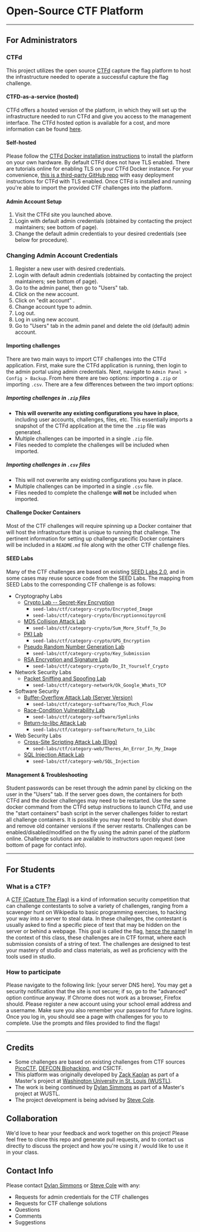 # Open-Source CTF Platform

---

## For Administrators

### CTFd

This project utilizes the open source [CTFd](https://ctfd.io/) capture the flag platform to host the infrastructure needed to operate a successful capture the flag challenge.

#### CTFD-as-a-service (hosted)

CTFd offers a hosted version of the platform, in which they will set up the infrastructure needed to run CTFd and give you access to the management interface.
The CTFd hosted option is available for a cost, and more information can be found [here](https://ctfd.io/pricing/).

#### Self-hosted

Please follow the [CTFd Docker installation instructions](https://docs.ctfd.io/docs/deployment/installation#docker) to install the platform on your own hardware.
By default CTFd does not have TLS enabled.
There are tutorials online for enabling TLS on your CTFd Docker instance.
For your convenience, [this is a third-party GitHub repo](https://github.com/tghosth/CTFd-docker-deploy) with easy deployment instructions for CTFd with TLS enabled.
Once CTFd is installed and running you're able to import the provided CTF challenges into the platform.

#### Admin Account Setup

1. Visit the CTFd site you launched above.
2. Login with default admin credentials (obtained by contacting the project maintainers; see bottom of page).
3. Change the default admin credentials to your desired credentials (see below for procedure).

### Changing Admin Account Credentials

1. Register a new user with desired credentials.
2. Login with default admin credentials (obtained by contacting the project maintainers; see bottom of page).
3. Go to the admin panel, then go to "Users" tab.
4. Click on the new account.
5. Click on "edit account" .
6. Change account type to admin.
7. Log out.
8. Log in using new account.
9. Go to "Users" tab in the admin panel and delete the old (default) admin account.

#### Importing challenges

There are two main ways to import CTF challenges into the CTFd application.
First, make sure the CTFd application is running, then login to the admin portal using admin credentials.
Next, navigate to `Admin Panel > Config > Backup`.
From here there are two options: importing a `.zip` or importing `.csv`.
There are a few differences between the two import options:

##### Importing challenges in `.zip` files

* **This will overwrite any existing configurations you have in place**, including user accounts, challenges, files, etc. This essentially imports a snapshot of the CTFd application at the time the `.zip` file was generated.
* Multiple challenges can be imported in a single `.zip` file.
* Files needed to complete the challenges will be included when imported.

##### Importing challenges in `.csv` files

* This will not overwrite any existing configurations you have in place.
* Multiple challenges can be imported in a single `.csv` file.
* Files needed to complete the challenge **will not** be included when imported.

#### Challenge Docker Containers

Most of the CTF challenges will require spinning up a Docker container that will host the infrastructure that is unique to running that challenge.
The pertinent information for setting up challenge specific Docker containers will be included in a `README.md` file along with the other CTF challenge files.

#### SEED Labs

Many of the CTF challenges are based on existing [SEED Labs 2.0](https://seedsecuritylabs.org/Labs_20.04/), and in some cases may reuse source code from the SEED Labs.
The mapping from SEED Labs to the corresponding CTF challenge is as follows:
* Cryptography Labs
  - [Crypto Lab -- Secret-Key Encryption](https://seedsecuritylabs.org/Labs_20.04/Crypto/Crypto_Encryption/)
    * `seed-labs/ctf/category-crypto/Encrypted_Image`
    * `seed-labs/ctf/category-crypto/EncryptionnoitpyrcnE`
  - [MD5 Collision Attack Lab](https://seedsecuritylabs.org/Labs_20.04/Crypto/Crypto_MD5_Collision/)
    * `seed-labs/ctf/category-crypto/Sum_More_Stuff_To_Do`
  - [PKI Lab](https://seedsecuritylabs.org/Labs_20.04/Crypto/Crypto_PKI/)
    * `seed-labs/ctf/category-crypto/GPG_Encryption`
  - [Pseudo Random Number Generation Lab](https://seedsecuritylabs.org/Labs_20.04/Crypto/Crypto_Random_Number/)
    * `seed-labs/ctf/category-crypto/Key_Submission`
  - [RSA Encryption and Signature Lab](https://seedsecuritylabs.org/Labs_20.04/Crypto/Crypto_RSA/)
    * `seed-labs/ctf/category-crypto/Do_It_Yourself_Crypto`
* Network Security Labs
  - [Packet Sniffing and Spoofing Lab](https://seedsecuritylabs.org/Labs_20.04/Networking/Sniffing_Spoofing/)
    * `seed-labs/ctf/category-network/Ok_Google_Whats_TCP`
* Software Security
  - [Buffer-Overflow Attack Lab (Server Version)](https://seedsecuritylabs.org/Labs_20.04/Software/Buffer_Overflow_Server/)
    * `seed-labs/ctf/category-software/Too_Much_Flow`
  - [Race-Condition Vulnerability Lab](https://seedsecuritylabs.org/Labs_20.04/Software/Race_Condition/)
    * `seed-labs/ctf/category-software/Symlinks`
  - [Return-to-libc Attack Lab](https://seedsecuritylabs.org/Labs_20.04/Software/Return_to_Libc/)
    * `seed-labs/ctf/category-software/Return_to_Libc`
* Web Security Labs
  - [Cross-Site Scripting Attack Lab (Elgg)](https://seedsecuritylabs.org/Labs_20.04/Web/Web_XSS_Elgg/)
    * `seed-labs/ctf/category-web/Theres_An_Error_In_My_Image`
  - [SQL Injection Attack Lab](https://seedsecuritylabs.org/Labs_20.04/Web/Web_SQL_Injection/)
    * `seed-labs/ctf/category-web/SQL_Injection`

#### Management & Troubleshooting

Student passwords can be reset through the admin panel by clicking on the user in the "Users" tab.
If the server goes down, the containers for both CTFd and the docker challenges may need to be restarted. Use the same docker command from the CTFd setup instructions to launch CTFd, and use the "start containers" bash script in the server challenges folder to restart all challenge containers.
It is possible you may need to forcibly shut down and remove old container versions if the server restarts.
Challenges can be enabled/disabled/modified on the fly using the admin panel of the platform online.
Challenge solutions are available to instructors upon request (see bottom of page for contact info).

---

## For Students

### What is a CTF?

A [CTF (Capture The Flag)](https://en.wikipedia.org/wiki/Capture_the_flag_(cybersecurity)) is a kind of information security competition that can challenge contestants to solve a variety of challenges, ranging from a scavenger hunt on Wikipedia to basic programming exercises, to hacking your way into a server to steal data.
In these challenges, the contestant is usually asked to find a specific piece of text that may be hidden on the server or behind a webpage.
This goal is called the flag, [hence the name](https://dev.to/atan/what-is-ctf-and-how-to-get-started-3f04)!
In the context of this class, these challenges are in CTF format, where each submission consists of a string of text.
The challenges are designed to test your mastery of studio and class materials, as well as proficiency with the tools used in studio.

### How to participate

Please navigate to the following link: [your server DNS here].
You may get a security notification that the site is not secure; if so, go to the "advanced" option continue anyway.
If Chrome does not work as a browser, Firefox should.
Please register a new account using your school email address and a username.
Make sure you also remember your password for future logins.
Once you log in, you should see a page with challenges for you to complete.
Use the prompts and files provided to find the flags!

---

## Credits

* Some challenges are based on existing challenges from CTF sources [PicoCTF](https://www.picoctf.org/), [DEFCON Biohacking](https://www.defconbiohackingvillage.org/), and CSICTF.
* This platform was originally developed by [Zack Kaplan](mailto:zack.kaplan@wustl.edu) as part of a Master's project at [Washington University in St. Louis (WUSTL)](https://wustl.edu/).
* The work is being continued by [Dylan Simmons](mailto:dylan.simmons@wustl.edu) as part of a Master's project at WUSTL.
* The project development is being advised by [Steve Cole](mailto:svcole@wustl.edu).

## Collaboration

We'd love to hear your feedback and work together on this project!
Please feel free to clone this repo and generate pull requests, and to contact us directly to discuss the project and how you're using it / would like to use it in your class.

## Contact Info

Please contact [Dylan Simmons](mailto:dylan.simmons@wustl.edu) or [Steve Cole](mailto:svcole@wustl.edu) with any:
* Requests for admin credentials for the CTF challenges
* Requests for CTF challenge solutions
* Questions
* Comments
* Suggestions
